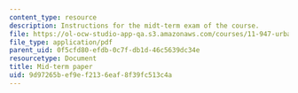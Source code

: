```yaml
---
content_type: resource
description: Instructions for the midt-term exam of the course.
file: https://ol-ocw-studio-app-qa.s3.amazonaws.com/courses/11-947-urbanization-and-development-spring-2009/9d97265bef9ef2136eaf8f39fc513c4a_MIT11_947s09_exam01.pdf
file_type: application/pdf
parent_uid: 0f5cfd80-efdb-0c7f-db1d-46c5639dc34e
resourcetype: Document
title: Mid-term paper
uid: 9d97265b-ef9e-f213-6eaf-8f39fc513c4a
---
```

